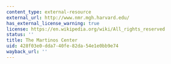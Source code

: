 ```yaml
---
content_type: external-resource
external_url: http://www.nmr.mgh.harvard.edu/
has_external_license_warning: true
license: https://en.wikipedia.org/wiki/All_rights_reserved
status: ''
title: The Martinos Center
uid: 428f03e0-dda7-40fe-82da-54e1e0bb9e74
wayback_url: ''
---
```


